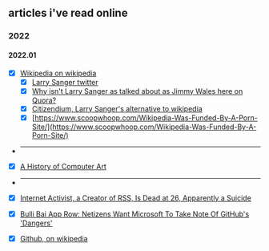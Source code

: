 ## articles i've read online
### 2022
#### 2022.01
* [x] [Wikipedia on wikipedia](https://en.wikipedia.org/wiki/Wikipedia)
    * [x] [Larry Sanger twitter](https://twitter.com/lsanger)
    * [x] [Why isn't Larry Sanger as talked about as Jimmy Wales here on Quora?](https://www.quora.com/Why-isnt-Larry-Sanger-as-talked-about-as-Jimmy-Wales-here-on-Quora)
    * [x] [Citizendium, Larry Sanger's alternative to wikipedia](https://en.citizendium.org/)
    * [x] [https://www.scoopwhoop.com/Wikipedia-Was-Funded-By-A-Porn-Site/](https://www.scoopwhoop.com/Wikipedia-Was-Funded-By-A-Porn-Site/)
* ---
* [x] [A History of Computer Art](http://www.vam.ac.uk/content/articles/a/computer-art-history)
* --- 
* [x] [Internet Activist, a Creator of RSS, Is Dead at 26, Apparently a Suicide](https://www.nytimes.com/2013/01/13/technology/aaron-swartz-internet-activist-dies-at-26.html) 
* [x] [Bulli Bai App Row: Netizens Want Microsoft To Take Note Of GitHub's 'Dangers'](https://www.indiatimes.com/technology/news/bulli-bai-app-row-microsoft-github-558527.html)
* [x] [Github, on wikipedia](https://en.wikipedia.org/wiki/GitHub)

